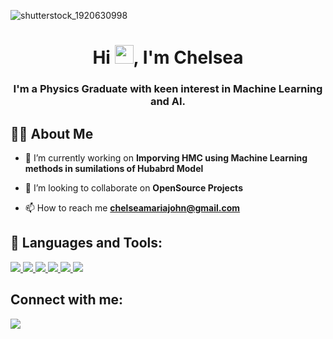 ![shutterstock_1920630998](https://user-images.githubusercontent.com/36626249/136022363-2f637c13-0670-493f-9795-a250863867fd.png)

<h1 align="center">Hi <img src="https://raw.githubusercontent.com/MartinHeinz/MartinHeinz/master/wave.gif" width="30px">, I'm Chelsea </h1>
<h3 align="center">I'm a Physics Graduate with keen interest in Machine Learning and AI.</h3>


## 🙋‍♂️ About Me

- 🔭 I’m currently working on **Imporving HMC using Machine Learning methods in sumilations of Hubabrd Model**

- 👯 I’m looking to collaborate on **OpenSource Projects**

- 📫 How to reach me **chelseamariajohn@gmail.com**

## 🚀 Languages and Tools:

<p align="left"> 
    <a href="https://www.python.org" target="_blank"> <img src="https://img.icons8.com/color/48/000000/python.png"/> </a> 
    <a href="https://www.java.com" target="_blank"> <img src="https://img.icons8.com/color/48/000000/java-coffee-cup-logo.png"/> </a>
    <a href="https://developer.mozilla.org/en-US/docs/Web/JavaScript" target="_blank"> <img src="https://img.icons8.com/color/48/000000/javascript.png"/> </a> 
    <a href="https://www.cplusplus.com/" target="_blank"> <img src="https://img.icons8.com/color/48/000000/c-plus-plus-logo.png"/> </a> 
    <a href="https://www.w3.org/html/" target="_blank"> <img src="https://img.icons8.com/color/48/000000/html-5.png"/> </a> 
    <a href="https://www.haskell.org/" target="_blank"><img src="https://img.icons8.com/color/48/000000/haskell.png"/></a></p>

## Connect with me:
<p align="left">
<a href = "https://www.linkedin.com/in/chelsea-john-19a295135//" target="_blank"><img src="https://img.icons8.com/fluent/48/000000/linkedin.png"/></a></p>
